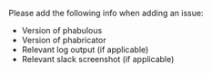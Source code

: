 Please add the following info when adding an issue:

- Version of phabulous
- Version of phabricator
- Relevant log output (if applicable)
- Relevant slack screenshot (if applicable)
